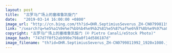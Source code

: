 ```yaml
---
layout: post
title:  "古罗马广场上的塞维鲁凯旋门"
date:   "2019-03-14 16:00:00 +0800"
image_url: "http://cn.bing.com/th?id=OHR.SeptimiusSeverus_ZH-CN0799811992_1920x1080.jpg&rf=NorthMale_1920x1080.jpg&pid=hp"
link: "/search?q=%e5%a1%9e%e7%bb%b4%e9%b2%81%e5%87%af%e6%97%8b%e9%97%a8&form=hpcapt&mkt=zh-cn"
copyright: "古罗马广场上的塞维鲁凯旋门 (© Pietro Canali/eStock Photo)"
image_hash: "747d7f0f52ab990e798a0f14d586187d"
image_filename: "th?id=OHR.SeptimiusSeverus_ZH-CN0799811992_1920x1080.jpg&rf=NorthMale_1920x1080.jpg&pid=hp"
---
```

